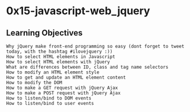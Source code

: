 # 0x15-javascript-web_jquery 

## Learning Objectives

	Why jQuery make front-end programming so easy (dont forget to tweet today, with the hashtag #ilovejquery :))
	How to select HTML elements in Javascript
	How to select HTML elements with jQuery
	What are differences between ID, class and tag name selectors
	How to modify an HTML element style
	How to get and update an HTML element content
	How to modify the DOM
	How to make a GET request with jQuery Ajax
	How to make a POST request with jQuery Ajax
	How to listen/bind to DOM events
	How to listen/bind to user events
